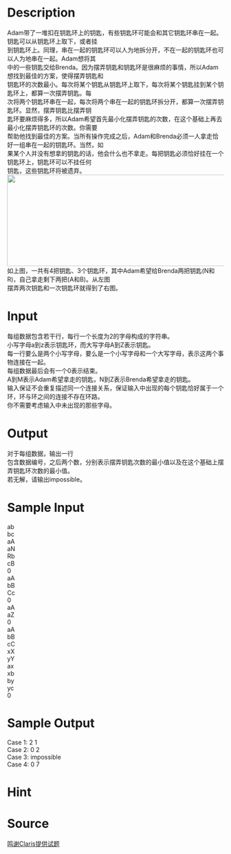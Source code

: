 
# Description

<div class="content"><div>
<div>Adam带了一堆扣在钥匙环上的钥匙，有些钥匙环可能会和其它钥匙环串在一起。钥匙可以从钥匙环上取下，或者挂</div>
<div>到钥匙环上。同理，串在一起的钥匙环可以人为地拆分开，不在一起的钥匙环也可以人为地串在一起。Adam想将其</div>
<div>中的一些钥匙交给Brenda。因为摆弄钥匙和钥匙环是很麻烦的事情，所以Adam想找到最佳的方案，使得摆弄钥匙和</div>
<div>钥匙环的次数最小。每次将某个钥匙从钥匙环上取下，每次将某个钥匙挂到某个钥匙环上，都算一次摆弄钥匙。每</div>
<div>次将两个钥匙环串在一起，每次将两个串在一起的钥匙环拆分开，都算一次摆弄钥匙环。显然，摆弄钥匙比摆弄钥</div>
<div>匙环要麻烦得多，所以Adam希望首先最小化摆弄钥匙的次数，在这个基础上再去最小化摆弄钥匙环的次数。你需要</div>
<div>帮助他找到最佳的方案。当所有操作完成之后，Adam和Brenda必须一人拿走恰好一组串在一起的钥匙环。当然，如</div>
<div>果某个人并没有想拿的钥匙的话，他会什么也不拿走。每把钥匙必须恰好挂在一个钥匙环上，钥匙环可以不挂任何</div>
<div>钥匙，这些钥匙环将被遗弃。</div>
<div><img src="/source/bzoj/5246/img/aHR0cHM6Ly9seWRzeS5jb20vSnVkZ2VPbmxpbmUvdXBsb2FkLzIwMTgwNC9waWMucG5n.png" width="604" height="212" alt=""/></div>
<div>如上图，一共有4把钥匙、3个钥匙环，其中Adam希望给Brenda两把钥匙(N和R)，自己拿走剩下两把(A和B)。从左图</div>
<div>摆弄两次钥匙和一次钥匙环就得到了右图。</div>
</div>
<p></p></div>

# Input

<div class="content"><div>每组数据包含若干行，每行一个长度为2的字母构成的字符串。</div>
<div>小写字母a到z表示钥匙环，而大写字母A到Z表示钥匙。</div>
<div>每一行要么是两个小写字母，要么是一个小写字母和一个大写字母，表示这两个事物连接在一起。</div>
<div>每组数据最后会有一个0表示结束。</div>
<div>A到M表示Adam希望拿走的钥匙，N到Z表示Brenda希望拿走的钥匙。</div>
<div>输入保证不会重复描述同一个连接关系，保证输入中出现的每个钥匙恰好属于一个环，环与环之间的连接不存在环路。</div>
<div>你不需要考虑输入中未出现的那些字母。</div>
<p></p></div>

# Output

<div class="content"><div>对于每组数据，输出一行</div>
<div>包含数据编号，之后两个数，分别表示摆弄钥匙次数的最小值以及在这个基础上摆弄钥匙环次数的最小值。</div>
<div>若无解，请输出impossible。</div>
<p></p></div>

# Sample Input

<div class="content"><span class="sampledata">ab<br/>
bc<br/>
aA<br/>
aN<br/>
Rb<br/>
cB<br/>
0<br/>
aA<br/>
bB<br/>
Cc<br/>
0<br/>
aA<br/>
aZ<br/>
0<br/>
aA<br/>
bB<br/>
cC<br/>
xX<br/>
yY<br/>
ax<br/>
xb<br/>
by<br/>
yc<br/>
0</span></div>

# Sample Output

<div class="content"><span class="sampledata">Case 1: 2 1<br/>
Case 2: 0 2<br/>
Case 3: impossible<br/>
Case 4: 0 7<br/>
</span></div>

# Hint

<div class="content"><p></p></div>

# Source

<div class="content"><p><a href="problemset.php?search=鸣谢Claris提供试题">鸣谢Claris提供试题</a></p></div>


